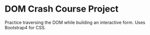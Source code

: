 # DOM Crash Course Project
Practice traversing the DOM while building an interactive form.
Uses Bootstrap4 for CSS.
